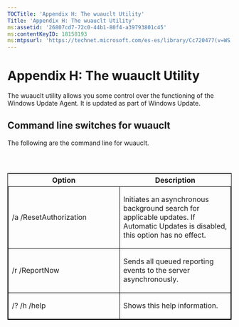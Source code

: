 ```yaml
---
TOCTitle: 'Appendix H: The wuauclt Utility'
Title: 'Appendix H: The wuauclt Utility'
ms:assetid: '26807cd7-72c0-44b1-80f4-a39793801c45'
ms:contentKeyID: 18158193
ms:mtpsurl: 'https://technet.microsoft.com/es-es/library/Cc720477(v=WS.10)'
---
```


Appendix H: The wuauclt Utility
===============================

The wuauclt utility allows you some control over the functioning of the Windows Update Agent. It is updated as part of Windows Update.

Command line switches for wuauclt
---------------------------------

The following are the command line for wuauclt.

###  

<p> </p>
<table style="border:1px solid black;">
<colgroup>
<col width="50%" />
<col width="50%" />
</colgroup>
<thead>
<tr class="header">
<th>Option</th>
<th>Description</th>
</tr>
</thead>
<tbody>
<tr class="odd">
<td style="border:1px solid black;"><p>/a /ResetAuthorization</p></td>
<td style="border:1px solid black;"><p>Initiates an asynchronous background search for applicable updates. If Automatic Updates is disabled, this option has no effect.</p></td>
</tr>  
<tr class="even">
<td style="border:1px solid black;"><p>/r /ReportNow</p></td>
<td style="border:1px solid black;"><p>Sends all queued reporting events to the server asynchronously.</p></td>
</tr>  
<tr class="odd">
<td style="border:1px solid black;"><p>/? /h /help</p></td>
<td style="border:1px solid black;"><p>Shows this help information.</p></td>
</tr>  
</tbody>  
</table>

